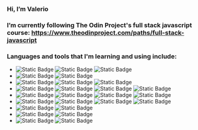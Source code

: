 ### Hi, I’m Valerio

### I’m currently following The Odin Project's full stack javascript course: https://www.theodinproject.com/paths/full-stack-javascript

### Languages and tools that I'm learning and using include:

<ul>
 <li>
  <img alt="Static Badge" src="https://img.shields.io/badge/HTML5-%23E34F26?logo=html5&labelColor=white">
  <img alt="Static Badge" src="https://img.shields.io/badge/CSS3-%231572B6?logo=css3&logoColor=%231572B6&labelColor=white">
  <img alt="Static Badge" src="https://img.shields.io/badge/JavaScript-grey?style=flat&logo=javascript">
 </li>
 <li> 
  <img alt="Static Badge" src="https://img.shields.io/badge/Git-white?style=flat&logo=git">
  <img alt="Static Badge" src="https://img.shields.io/badge/GitHub-white?style=flat&logo=github&logoColor=%23181717"> </li>
 <li>
  <img alt="Static Badge" src="https://img.shields.io/badge/Visual%20Studio%20Code-%23007ACC?style=flat">
  <img alt="Static Badge" src="https://img.shields.io/badge/npm%20-%20white?logo=npm&labelColor=%23CB3837&color=%23CB3837">
  <img alt="Static Badge" src="https://img.shields.io/badge/Webpack-white?style=flat&logo=webpack&logoColor=%238DD6F9&labelColor=white&color=%238DD6F9">
 </li>
 <li>
  <img alt="Static Badge" src="https://img.shields.io/badge/Prettier%20-%20white?logo=prettier&logoColor=%23F7B93E&labelColor=%231a2b34&color=%231a2b34">
  <img alt="Static Badge" src="https://img.shields.io/badge/ESLint-white?style=flat&logo=eslint&logoColor=%234B32C3&labelColor=white&color=%234B32C3">
  <img alt="Static Badge" src="https://img.shields.io/badge/Babel-grey?logo=babel">
  <img alt="Static Badge" src="https://img.shields.io/badge/Jest%20-%20%20%23C21325?logo=jest&logoColor=white&labelColor=%20%23C21325">
 </li>
 <li>
  <img alt="Static Badge" src="https://img.shields.io/badge/React-grey?style=flat&logo=react&logoColor=%2361DAFB&labelColor=grey&color=%2361DAFB">
  <img alt="Static Badge" src="https://img.shields.io/badge/Vite-white?logo=vite&labelColor=white&color=%23646CFF">
  <img alt="Static Badge" src="https://img.shields.io/badge/Vitest%20-%20white?logo=vitest&labelColor=white&color=%236E9F18">
  <img alt="Static Badge" src="https://img.shields.io/badge/tailwindcss%20-%20%2306B6D4?logo=tailwindcss&labelColor=white">
 </li>
 <li>
  <img alt="Static Badge" src="https://img.shields.io/badge/Node.js%20-%20white?logo=nodedotjs&labelColor=white&color=%23339933">
  <img alt="Static Badge" src="https://img.shields.io/badge/Express%20-%20white?logo=express&logoColor=%23000000&labelColor=white&color=grey">
  <img alt="Static Badge" src="https://img.shields.io/badge/EJS%20-%20grey?logo=ejs&logoColor=%23B4CA65&labelColor=grey&color=%23B4CA65">
  <img alt="Static Badge" src="https://img.shields.io/badge/pug%20-%20%23A86454?logo=pug&labelColor=white">
 </li>
 <li>
  <img alt="Static Badge" src="https://img.shields.io/badge/MongoDB%20-%20white?logo=mongodb&logoColor=%2347A248&color=white">
  <img alt="Static Badge" src="https://img.shields.io/badge/Mongoose%20-%20%23880000?logo=Mongoose&logoColor=%23880000&labelColor=white&color=%23880000">
 </li>
 <li>
   <img alt="Static Badge" src="https://img.shields.io/badge/PostgreSQL%20-%20%234169E1?logo=postgresql&logoColor=white&labelColor=%234169E1">
  <img alt="Static Badge" src="https://img.shields.io/badge/Prisma%20-%20%232D3748?logo=prisma&labelColor=%232D3748">
 </li>
 <li>
   <img alt="Static Badge" src="https://img.shields.io/badge/TypeScript%20-%20white?logo=typescript&labelColor=white&color=%233178C6">
   <img alt="Static Badge" src="https://img.shields.io/badge/Zod%20-%20rgb(20%2038%2065)?logo=zod&logoColor=%233E67B1">
 </li>
</ul>







<!---
ValerioL94/ValerioL94 is a ✨ special ✨ repository because its `README.md` (this file) appears on your GitHub profile.
You can click the Preview link to take a look at your changes.
--->

